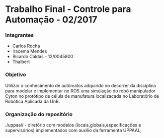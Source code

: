 # Trabalho Final - Controle para Automação - 02/2017


### Integrantes
* Carlos Rocha
* Iracema Mendes
* Ricardo Caldas - 12/0045800
* Thalbert

### Objetivo
Utilizar o conhecimento de autômatos adquirido no decorrer da disciplina para modelar e implementar no ROS uma simulação do robô manipulador Cyton no protótipo de célula de manufatura localizacada no Laboratório de Robótica Aplicada da UnB.

### Organização do repositório
./uppaal/ - diretório com modelos (locais,globais,especificações e supervisórios) implementados com auxílio da ferramenta UPPAAL;


